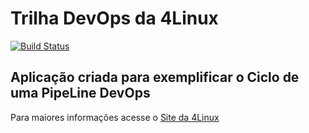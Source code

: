 # Trilha DevOps da 4Linux

<!-- Altere a Flag abaixo com sua URL do Travis --->
[![Build Status](https://travis-ci.org/felipecall/DevOpsLab-HelloWorld.svg?branch=master)](https://travis-ci.org/felipecall/DevOpsLab-HelloWorld)

## Aplicação criada para exemplificar o Ciclo de uma PipeLine DevOps


Para maiores informações acesse o [Site da 4Linux](https://www.4linux.com.br/cursos/devops)
